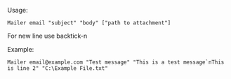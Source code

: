 Usage:
```
Mailer email "subject" "body" ["path to attachment"]
```
For new line use backtick-n

Example:
```
Mailer email@example.com "Test message" "This is a test message`nThis is line 2" "C:\Example File.txt"
```
